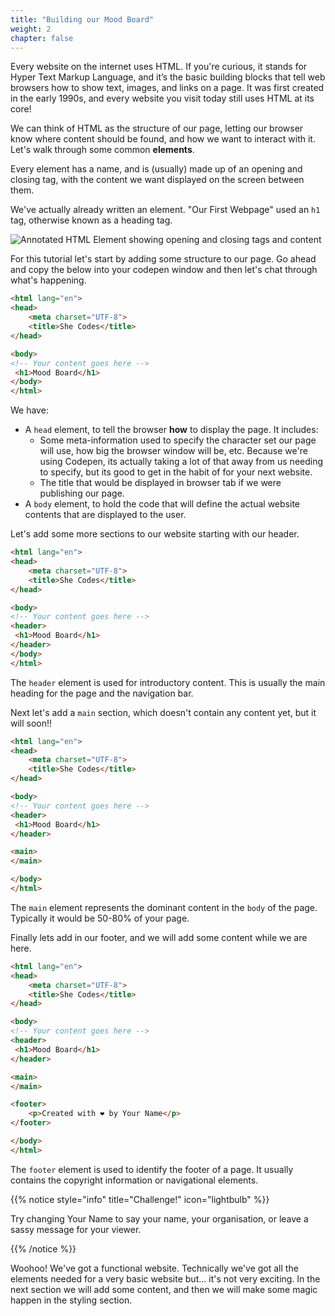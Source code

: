 ```yaml
---
title: "Building our Mood Board"
weight: 2
chapter: false
---
```

Every website on the internet uses HTML. If you're curious, it stands for Hyper Text Markup Language, and it’s the basic building blocks that tell web browsers how to show text, images, and links on a page. It was first created in the early 1990s, and every website you visit today still uses HTML at its core!

We can think of HTML as the structure of our page, letting our browser know where content should be found, and how we want to interact with it. Let's walk through some common **elements**.

Every element has a name, and is (usually) made up of an opening and closing tag, with the content we want displayed on the screen between them.

We've actually already written an element.
"Our First Webpage" used an `h1` tag, otherwise known as a heading tag.

![Annotated HTML Element showing opening and closing tags and content](../../images/element-tags.png)

For this tutorial let's start by adding some structure to our page. Go ahead and copy the below into your codepen window and then let's chat through what's happening.


```html
<html lang="en">
<head>
    <meta charset="UTF-8">
    <title>She Codes</title>
</head>

<body>
<!-- Your content goes here -->
 <h1>Mood Board</h1>
</body>
</html>
```
We have:
- A `head` element, to tell the browser **how** to display the page. It includes:
  - Some meta-information used to specify the character set our page will use, how big the browser window will be, etc. Because we're using Codepen, its actually taking a lot of that away from us needing to specify, but its good to get in the habit of for your next website.
  - The title that would be displayed in browser tab if we were publishing our page.
- A `body` element, to hold the code that will define the actual website contents that are displayed to the user.

Let's add some more sections to our website starting with our header.

```html
<html lang="en">
<head>
    <meta charset="UTF-8">
    <title>She Codes</title>
</head>

<body>
<!-- Your content goes here -->
<header>
 <h1>Mood Board</h1>
</header>
</body>
</html>
```

The `header` element is used for introductory content.
This is usually the main heading for the page and the navigation bar.

Next let's add a `main` section, which doesn't contain any content yet, but it will soon!!

```html
<html lang="en">
<head>
    <meta charset="UTF-8">
    <title>She Codes</title>
</head>

<body>
<!-- Your content goes here -->
<header>
 <h1>Mood Board</h1>
</header>

<main>
</main>

</body>
</html>
```
The `main` element represents the dominant content in the `body` of the page. Typically it would be 50-80% of your page.

Finally lets add in our footer, and we will add some content while we are here. 

```html
<html lang="en">
<head>
    <meta charset="UTF-8">
    <title>She Codes</title>
</head>

<body>
<!-- Your content goes here -->
<header>
 <h1>Mood Board</h1>
</header>

<main>
</main>

<footer>
    <p>Created with ❤️ by Your Name</p>
</footer>

</body>
</html>
```
The `footer` element is used to identify the footer of a page.
It usually contains the copyright information or navigational elements.

{{% notice style="info" title="Challenge!" icon="lightbulb" %}}

Try changing Your Name to say your name, your organisation, or leave a sassy message for your viewer. 

{{% /notice %}}

Woohoo! We've got a functional website. Technically we've got all the elements needed for a very basic website but... it's not very exciting. In the next section we will add some content, and then we will make some magic happen in the styling section.








